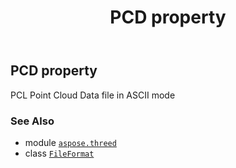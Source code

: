 ﻿---
title: PCD property
second_title: Aspose.3D for Python via .NET API References
description: 
type: docs
weight: 370
url: /python-net/aspose.threed/fileformat/pcd/
is_root: false
---

## PCD property


PCL Point Cloud Data file in ASCII mode

### See Also
* module [`aspose.threed`](../../)
* class [`FileFormat`](/3d/python-net/aspose.threed/fileformat)
